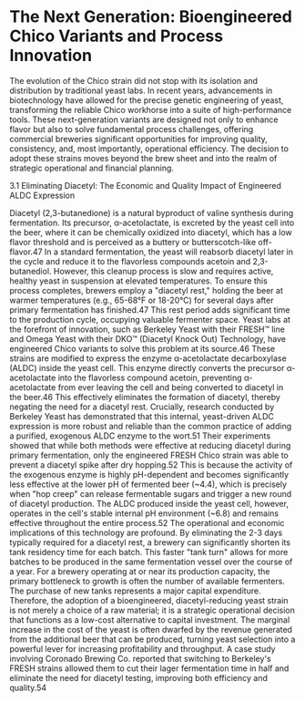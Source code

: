 # The Next Generation: Bioengineered Chico Variants and Process Innovation

The evolution of the Chico strain did not stop with its isolation and distribution by traditional yeast labs. In recent years, advancements in biotechnology have allowed for the precise genetic engineering of yeast, transforming the reliable Chico workhorse into a suite of high-performance tools. These next-generation variants are designed not only to enhance flavor but also to solve fundamental process challenges, offering commercial breweries significant opportunities for improving quality, consistency, and, most importantly, operational efficiency. The decision to adopt these strains moves beyond the brew sheet and into the realm of strategic operational and financial planning.

3.1 Eliminating Diacetyl: The Economic and Quality Impact of Engineered ALDC Expression

Diacetyl (2,3-butanedione) is a natural byproduct of valine synthesis during fermentation. Its precursor, α-acetolactate, is excreted by the yeast cell into the beer, where it can be chemically oxidized into diacetyl, which has a low flavor threshold and is perceived as a buttery or butterscotch-like off-flavor.47 In a standard fermentation, the yeast will reabsorb diacetyl later in the cycle and reduce it to the flavorless compounds acetoin and 2,3-butanediol. However, this cleanup process is slow and requires active, healthy yeast in suspension at elevated temperatures. To ensure this process completes, brewers employ a "diacetyl rest," holding the beer at warmer temperatures (e.g., 65-68°F or 18-20°C) for several days after primary fermentation has finished.47 This rest period adds significant time to the production cycle, occupying valuable fermenter space.
Yeast labs at the forefront of innovation, such as Berkeley Yeast with their FRESH™ line and Omega Yeast with their DKO™ (Diacetyl Knock Out) Technology, have engineered Chico variants to solve this problem at its source.46 These strains are modified to express the enzyme α-acetolactate decarboxylase (ALDC)
inside the yeast cell. This enzyme directly converts the precursor α-acetolactate into the flavorless compound acetoin, preventing α-acetolactate from ever leaving the cell and being converted to diacetyl in the beer.46 This effectively eliminates the formation of diacetyl, thereby negating the need for a diacetyl rest.
Crucially, research conducted by Berkeley Yeast has demonstrated that this internal, yeast-driven ALDC expression is more robust and reliable than the common practice of adding a purified, exogenous ALDC enzyme to the wort.51 Their experiments showed that while both methods were effective at reducing diacetyl during primary fermentation, only the engineered FRESH Chico strain was able to prevent a diacetyl spike after dry hopping.52 This is because the activity of the exogenous enzyme is highly pH-dependent and becomes significantly less effective at the lower pH of fermented beer (~4.4), which is precisely when "hop creep" can release fermentable sugars and trigger a new round of diacetyl production. The ALDC produced inside the yeast cell, however, operates in the cell's stable internal pH environment (~6.8) and remains effective throughout the entire process.52
The operational and economic implications of this technology are profound. By eliminating the 2-3 days typically required for a diacetyl rest, a brewery can significantly shorten its tank residency time for each batch. This faster "tank turn" allows for more batches to be produced in the same fermentation vessel over the course of a year. For a brewery operating at or near its production capacity, the primary bottleneck to growth is often the number of available fermenters. The purchase of new tanks represents a major capital expenditure. Therefore, the adoption of a bioengineered, diacetyl-reducing yeast strain is not merely a choice of a raw material; it is a strategic operational decision that functions as a low-cost alternative to capital investment. The marginal increase in the cost of the yeast is often dwarfed by the revenue generated from the additional beer that can be produced, turning yeast selection into a powerful lever for increasing profitability and throughput. A case study involving Coronado Brewing Co. reported that switching to Berkeley's FRESH strains allowed them to cut their lager fermentation time in half and eliminate the need for diacetyl testing, improving both efficiency and quality.54
